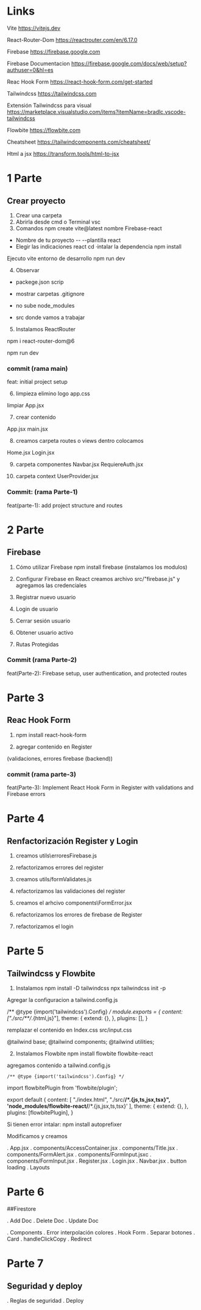 # Links

Vite
https://vitejs.dev

React-Router-Dom
https://reactrouter.com/en/6.17.0

Firebase
https://firebase.google.com

Firebase Documentacion
https://firebase.google.com/docs/web/setup?authuser=0&hl=es

Reac Hook Form
https://react-hook-form.com/get-started

Tailwindcss
https://tailwindcss.com

Extensión Tailwindcss para visual
https://marketplace.visualstudio.com/items?itemName=bradlc.vscode-tailwindcss

Flowbite
https://flowbite.com

Cheatsheet
https://tailwindcomponents.com/cheatsheet/

Html a jsx
https://transform.tools/html-to-jsx

# 1 Parte

## Crear proyecto

1. Crear una carpeta 
2. Abrirla desde cmd o Terminal vsc
3. Comandos
npm create vite@latest 
nombre Firebase-react
- Nombre de tu proyecto -- --plantilla react
- Elegir las indicaciones
react
cd <directorio de tu nuevo proyecto>
·intalar la dependencia
npm install 

Ejecuto vite entorno de desarrollo 
npm run dev 

4. Observar
- packege.json scrip

- mostrar carpetas 
.gitignore
- no sube node_modules

- src donde vamos a trabajar

5. Instalamos 
ReactRouter

npm i react-router-dom@6

npm run dev

### commit (rama main)

feat: initial project setup


6. limpieza
elimino
logo
app.css

limpiar App.jsx

7. crear contenido

App.jsx
main.jsx

8. creamos carpeta routes o views dentro colocamos

Home.jsx
Login.jsx

9. carpeta componentes
Navbar.jsx
RequiereAuth.jsx

10. carpeta context
UserProvider.jsx

### Commit: (rama Parte-1)
feat(parte-1): add project structure and routes


# 2 Parte

## Firebase

1. Cómo utilizar Firebase
npm install firebase (instalamos los modulos)

2. Configurar Firebase en React
creamos archivo src/"firebase.js" y agregamos las credenciales

3. Registrar nuevo usuario


4. Login de usuario


5. Cerrar sesión usuario


6. Obtener usuario activo


7. Rutas Protegidas

### Commit (rama Parte-2)
feat(Parte-2): Firebase setup, user authentication, and protected routes



# Parte 3

## Reac Hook Form

1. npm install react-hook-form

2. agregar contenido en Register

(validaciones, errores firebase (backend))

### commit  (rama parte-3)

feat(Parte-3): Implement React Hook Form in Register with validations and Firebase errors



# Parte 4

## Renfactorización Register y Login

1. creamos utils\erroresFirebase.js
2. refactorizamos errores del register

3. creamos utils/formValidates.js
4. refactorizamos las validaciones del register

5. creamos el arhcivo components\FormError.jsx
6. refactorizamos los errores de firebase de Register

7. refactorizamos el login

# Parte 5

## Tailwindcss y Flowbite


1. Instalamos
npm install -D tailwindcss
npx tailwindcss init -p

Agregar la configuracion a tailwind.config.js

/** @type {import('tailwindcss').Config} */
module.exports = {
  content: ["./src/**/*.{html,js}"],
  theme: {
    extend: {},
  },
  plugins: [],
}

remplazar el contenido en Index.css 
src/input.css

@tailwind base;
@tailwind components;
@tailwind utilities;

2. Instalamos Flowbite
npm install flowbite flowbite-react

agregamos contenido a tailwind.config.js

    /** @type {import('tailwindcss').Config} */
import flowbitePlugin from 'flowbite/plugin';

export default {
  content: [
    "./index.html",
    "./src/**/*.{js,ts,jsx,tsx}",
    'node_modules/flowbite-react/**/*.{js,jsx,ts,tsx}'
  ],
  theme: {
    extend: {},
  },
  plugins: [flowbitePlugin],
}

Si tienen error intalar:
npm install autoprefixer

Modificamos y creamos

. App.jsx
. components/AccessContainer.jsx
. components/Title.jsx
. components/FormAlert.jsx
. components/FormInput.jsxc
. components/FormInput.jsx
. Register.jsx
. Login.jsx
. Navbar.jsx
. button loading
. Layouts


# Parte 6

##Firestore

. Add Doc
. Delete Doc
. Update Doc

. Components
. Error interpolación colores
. Hook Form
. Separar botones
. Card
. handleClickCopy
. Redirect

# Parte 7

## Seguridad y deploy

. Reglas de seguridad
. Deploy

